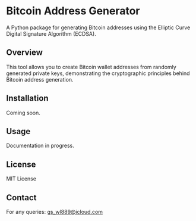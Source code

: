 # Bitcoin Address Generator

A Python package for generating Bitcoin addresses using the Elliptic Curve Digital Signature Algorithm (ECDSA).

## Overview
This tool allows you to create Bitcoin wallet addresses from randomly generated private keys, demonstrating the cryptographic principles behind Bitcoin address generation.

## Installation
Coming soon.

## Usage
Documentation in progress.

## License
MIT License

## Contact
For any queries: gs_wl889@icloud.com